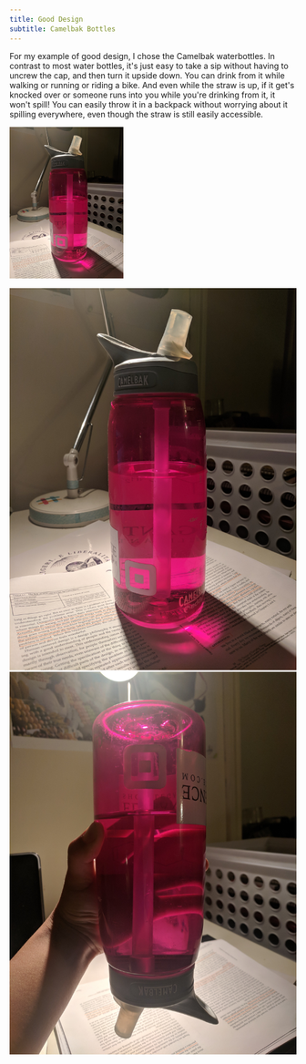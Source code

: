 ```yaml
---
title: Good Design
subtitle: Camelbak Bottles
---
```

For my example of good design, I chose the Camelbak waterbottles. In contrast to most water bottles, it's just easy to take a sip without having to uncrew the cap, and then turn it upside down. You can drink from it while walking or running or riding a bike. And even while the straw is up, if it get's knocked over or someone runs into you while you're drinking from it, it won't spill! You can easily throw it in a backpack without worrying about it spilling everywhere, even though the straw is still easily accessible. 

<img src="../img/camelbak1.jpg" alt="Camelbak" style="width: 200px;"/>

![camelbak1](../img/camelbak1.jpg)
![camelbak2](../img/camelbak2.jpg)

